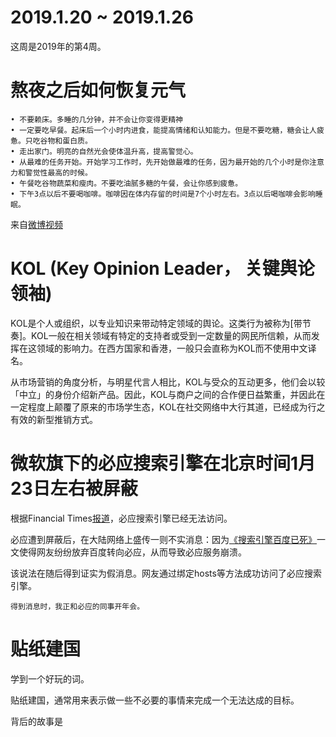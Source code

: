 # 2019.1.20 ~ 2019.1.26

这周是2019年的第4周。


# 熬夜之后如何恢复元气

	• 不要赖床。多睡的几分钟，并不会让你变得更精神
	• 一定要吃早餐。起床后一个小时内进食，能提高情绪和认知能力。但是不要吃糖，糖会让人疲惫。只吃谷物和蛋白质。
	• 走出家门。明亮的自然光会使体温升高，提高警觉心。
	• 从最难的任务开始。开始学习工作时，先开始做最难的任务，因为最开始的几个小时是你注意力和警觉性最高的时候。
	• 午餐吃谷物蔬菜和瘦肉。不要吃油腻多糖的午餐，会让你感到疲惫。
	• 下午3点以后不要喝咖啡。咖啡因在体内存留的时间是7个小时左右。3点以后喝咖啡会影响睡眠。

来自[微博视频](http://video.weibo.com/show?fid=1034:4330181985278871)

# KOL (Key Opinion Leader， 关键舆论领袖)

KOL是个人或组织，以专业知识来带动特定领域的舆论。这类行为被称为[带节奏]。KOL一般在相关领域有特定的支持者或受到一定数量的网民所信赖，从而发挥在这领域的影响力。在西方国家和香港，一般只会直称为KOL而不使用中文译名。

从市场营销的角度分析，与明星代言人相比，KOL与受众的互动更多，他们会以较「中立」的身份介绍新产品。因此，KOL与商户之间的合作便日益繁重，并因此在一定程度上颠覆了原来的市场学生态，KOL在社交网络中大行其道，已经成为行之有效的新型推销方式。

# 微软旗下的必应搜索引擎在北京时间1月23日左右被屏蔽

根据Financial Times[报道](https://www.cnet.com/news/microsofts-bing-search-engine-blocked-in-china/)，必应搜索引擎已经无法访问。

必应遭到屏蔽后，在大陆网络上盛传一则不实消息：因为[《搜索引擎百度已死》](http://finance.sina.com.cn/stock/usstock/c/2019-01-22/doc-ihrfqzka0110977.shtml)一文使得网友纷纷放弃百度转向必应，从而导致必应服务崩溃。

该说法在随后得到证实为假消息。网友通过绑定hosts等方法成功访问了必应搜索引擎。

    得到消息时，我正和必应的同事开年会。

# 贴纸建国

学到一个好玩的词。

贴纸建国，通常用来表示做一些不必要的事情来完成一个无法达成的目标。

背后的故事是